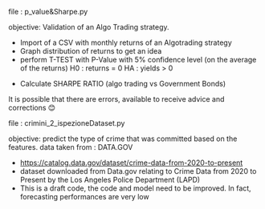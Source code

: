file : p_value&Sharpe.py

objective: Validation of an Algo Trading strategy. 
- Import of a CSV with monthly returns of an Algotrading strategy 
- Graph distribution of returns to get an idea
- perform T-TEST with P-Value with 5% confidence level (on the average of the returns)
  H0 : returns = 0
  HA : yields > 0
* Calculate SHARPE RATIO (algo trading vs Government Bonds)

It is possible that there are errors, available to receive advice and corrections 😊


file : crimini_2_ispezioneDataset.py

objective: predict the type of crime that was committed based on the features.
data taken from : DATA.GOV 
- https://catalog.data.gov/dataset/crime-data-from-2020-to-present
- dataset downloaded from Data.gov relating to Crime Data from 2020 to Present by the Los Angeles Police Department (LAPD)
- This is a draft code, the code and model need to be improved. In fact, forecasting performances are very low
